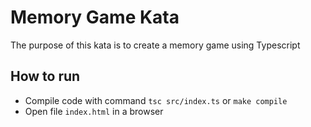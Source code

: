 # Memory Game Kata

The purpose of this kata is to create a memory game using Typescript

## How to run
- Compile code with command `tsc src/index.ts` or `make compile`
- Open file `index.html` in a browser
